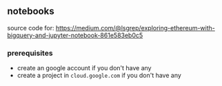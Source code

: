 ## notebooks

source code for: https://medium.com/@lsgrep/exploring-ethereum-with-bigquery-and-jupyter-notebook-861e583eb0c5

### prerequisites
* create an google account if you don't have any
* create a project in `cloud.google.com` if you don't have any



